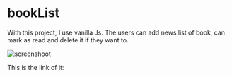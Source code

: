 # bookList

With this project, I use vanilla Js. The users can add news list of book, can mark as read and delete it if they want to.

![screenshoot](./images/boklist.png)

This is the link of it:

[]()